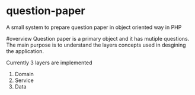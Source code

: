 # question-paper
A small system to prepare question paper in object oriented way in PHP

#overview
Question paper is a primary object and it has mutiple questions.
The main purpose is to understand the layers concepts used in desgining the application.

Currently 3 layers are implemented

1. Domain
2. Service
3. Data
